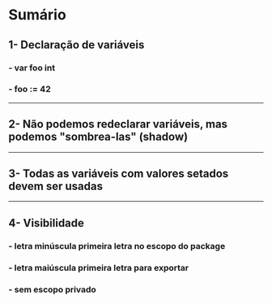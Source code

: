 # Sumário <br>

## 1- Declaração de variáveis <br>
### - var foo int
### - foo := 42

<hr>

## 2- Não podemos redeclarar variáveis, mas podemos "sombrea-las" (shadow) <br>

<hr>

## 3- Todas as variáveis com valores setados devem ser usadas <br>

<hr>

## 4- Visibilidade <br>
### - letra minúscula primeira letra no escopo do package
### - letra maiúscula primeira letra para exportar
### - sem escopo privado
